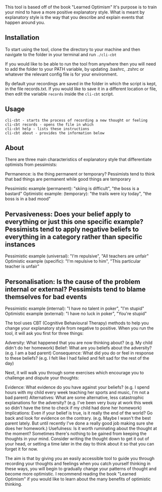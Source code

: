 This tool is based off of the book "Learned Optimism"
It's purpose is to train your mind to have a more positive explanatory style. What is meant by explanatory style is the way that you describe and explain events that happen around you.

## Installation
To start using the tool, clone the directory to your machine and then navigate to the folder in your terminal and run `./cli-cbt`

If you would like to be able to run the tool from anywhere then you will need to add the folder to your PATH variable, by updating .bashrc, .zshrc or whatever the relevant config file is for your environment.

By default your recordings are saved in the folder in which the script is kept, in the file records.txt. If you would like to save it in a different location or file, then edit the variable `records` inside the `cli-cbt` script.

## Usage
```
cli-cbt - starts the process of recording a new thought or feeling
cli-cbt records - opens the file in which 
cli-cbt help - lists these instructions
cli-cbt about - provides the information below
```

## About
There are three main characteristics of explanatory style that differentiate optimists from pessimists:

Permanence: is the thing permanent or temporary?
Pessimists tend to think that bad things are permanent while good things are temporary

Pessimistic example (permanent): "skiing is difficult", "the boss is a bastard"
Optimistic example: (temporary): "the trails were icy today", "the boss is in a bad mood"

Pervasiveness: Does your belief apply to everything or just this one specific example?
Pessimists tend to apply negative beliefs to everything in a category rather than specific instances
---------------------------
Pessimistic example (universal): "I'm repulsive", "All teachers are unfair"
Optimistic example (specific): "I'm repulsive to him", "This particular teacher is unfair"

Personalisation: Is the cause of the problem internal or external?
Pessimists tend to blame themselves for bad events
---------------------------
Pessimistic example (internal): "I have no talent in poker", "I'm stupid"
Optimistic example (external): "I have no luck in poker", "You're stupid"

The tool uses CBT (Cognitive Behavioural Therapy) methods to help you change your explanatory style from negative to positive.
When you run the tool, it will ask you first for three things:

Adversity: What happened that you are now thinking about? (e.g. My child didn't do her homework)
Belief: What are you beliefs about the adversity? (e.g. I am a bad parent)
Consequence: What did you do or feel in response to these beliefs? (e.g. I felt like I had failed and felt sad for the rest of the day)

Next, it will walk you through some exercises which encourage you to challenge and dispute your thoughts:

Evidence: What evidence do you have against your beliefs? (e.g. I spend hours with my child every week teaching her sports and music, I'm not a bad parent)
Alternatives: What are some alternative, less catastrophic explanations for the adversity? (e.g. I've been very busy at work this week so didn't have the time to check if my child had done her homework)
Implications: Even if your belief is true, is it really the end of the world? Go back and look for evidence on the contrary. (e.g. Maybe I wasn't the best parent lately. But until recently I've done a really good job making sure she does her homework.)
Usefulness: Is it worth ruminating about the thought at the moment? Sometimes there's nothing to be gained from keeping the thoughts in your mind. Consider writing the thought down to get it out of your head, or setting a time later in the day to think about it so that you can forget it for now.

The aim is that by giving you an easily accessible tool to guide you through recording your thoughts and feelings when you catch yourself thinking in these ways, you will begin to gradually change your patterns of thought and become more optimistic. I recommend reading the book "Learned Optimism" if you would like to learn about the many benefits of optimistic thinking.
